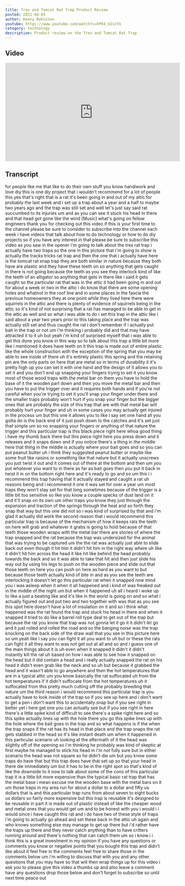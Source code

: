 ```yaml
---
title: Trex and Tomcat Rat Trap Product Review
posted: 2021-04-03
author: Kenny Robinson
youtube: https://www.youtube.com/watch?v=hP64_U2xJtk
category: technology
description: Product review on the Trex and Tomcat Rat Trap
---
```


## Video

<iframe width="560" height="315" src="https://www.youtube.com/embed/hP64_U2xJtk" frameborder="0" allow="autoplay; encrypted-media" allowfullscreen class="youtube"></iframe>

## Transcript

for people like me that like to do their
own stuff
you know handiwork and love diy
this is one diy project that i wouldn't
recommend
for a lot of people
this yes that's right that is a
rat it's been going in and out of my
attic for probably the last
week and i set up a trap about a year
and a half to maybe two years ago
and the trap was still set and
well let's just say said rat succumbed
to
its injuries um and as you can see it
stuck his head in there and
that head got gone like the wind
[Music]
what's going on fellow engineers thank
you for checking out this video
if this is your first time to the
channel please be sure to
consider to subscribe into the channel
each week i have videos
that talk about how to do technology
or how to do diy projects so if you have
any interest in that please be sure to
subscribe this video
as you saw in the opener i'm going to
talk about the
trex rat trap i actually have two traps
so the one in this picture that i'm
going to show
is actually the tracks tricks rat trap
and then the one that i actually have
here is the
tomcat rat snap trap they are both
similar in nature
because they both have are plastic and
they have these teeth on
so anything that gets caught in there is
not going
because the teeth as you see they
interlock
kind of like the teeth of an alligator
so anything that gets in there like i
said it gets caught
so the particular rat that
was in the attic it had been going in
and out for about a week or two
in the attic i do know that there are
some
opening holes and whatnot in the
roof line and in some places in the
fascia
the previous homeowners they
at one point while they lived here there
were squirrels in the attic
and there is plenty of evidence of
squirrels being in the attic
so it's kind of not surprising that a
rat has managed to be able to get in the
attic as well
and so what i was able to do i set this
trap
in the attic like i said about a year
two years prior to this taking place
and the trap was actually still set and
thus
caught the rat i don't remember if i
actually put
bait in the trap or not um i'm thinking
i probably did
and that may have attracted it to it uh
but yeah i'm kind of surprised myself
that i was able to get
this done you know in this way so to
talk about this trap a little bit more
like i mentioned it does have teeth on
it this trap is made out of
entire plastic like the whole
construction with the exception of the
spring
that you may be able to see inside of
there uh
it's entirely plastic this spring and
the
retaining pin are the only parts on here
that are metal
so in terms of durability it it's pretty
high up
you can set it with one hand and
the design of it allows you to set it
and you don't end up snapping your
fingers
trying to set it you know most of those
wood traps
with the metal bar on them you have to
hold the
base of it the wooden part down and then
you move the metal bar and then you have
to
put the trigger over and it requires
both hands and if you're not careful
when you're trying to
set it you'll snap your finger under
there
and the smaller traps probably won't
hurt if you snap your finger
but the bigger ones that are probably
the size of this trap
that are with that metal bar will
probably hurt your finger
and uh in some cases you may actually
get injured in the process
um but this one it allows you to like i
say set
one hand all you gotta do is the back
end of it just push down
to the catches and it's set
just that simple um so no snapping your
fingers or anything of that nature
the trigger and this particular trap is
this
black piece right here whoa good thing i
have my thumb back there
but this piece right here you press down
and it releases
and it snaps down and if you notice
there's a
thing in the middle here that thing in
the middle is actually where your bait
goes
and so you can put peanut butter uh
i think they suggested peanut butter or
maybe like some fruit like raisins or
something like that nature but it
actually
unscrews you just twist it out and it
comes out of there at the bottom
and then um you put whatever you want to
in there as far as bait goes
then you put it back in twist it in on
the bottom
right here and it's ready to go
and so um this i i recommend this trap
having that it actually stayed
and caught a rat uh reasons being and i
recommend it one
it was set for over a year um
most traps they won't stay set for that
long
sometimes because of the trigger is a
little bit too sensitive
so like you know a couple specks of dust
land on it and it'll snap on its own
um other traps
you know they just through the expansion
and traction
of the springs through the heat and so
forth they snap that way
but this one did not so i was kind of
surprised by that
and i'm glad it actually did work the
second reason that i would recommend
this particular trap
is because of the mechanism of how it
keeps
rats the teeth on here will
grab and whatever it grabs is going to
hold because of that teeth
those wooden wraps with the metal bar
there are stories of where the trap
snapped
and the rat because the trap was
undersized for the animal that was
trying to be captured
um the the rat was actually just able to
slide back out
even though it hit him it didn't hit him
in the right way
where uh like it didn't hit him across
the head it like hit
like behind the head probably towards
the back
and so it was able to take that hit and
then just slide his way out by
using his legs to push on the wooden
piece and slide out
that those teeth on here you can push on
here as hard as you want to but because
those teeth
actually kind of bite in and as you see
the teeth
are interlocking it doesn't let go
this particular rat when it snapped now
mind you i was asleep
when it when it all happened and i kind
of was freaked out
in the middle of the night um but when
it happened
uh all i heard i woke up to like a just
a
beating like and it's like in the world
is going on
and so what i actually figured out and
put two and two together with
was that as you see this spot here
doesn't have a lot of insulation on it
and so i think what happened was the rat
found the trap and stuck his head in
there
and when it snapped it tried to
do like a barrel roll type deal to get
out of
the trap but because the rat you know
that trap was not gonna let it go
it it didn't let go and it just rolled
and rolled the road and so
the banging noise was the trap knocking
on the back side of the draw wall that
you see in this picture here
so um yeah like i say you can fight it
all you want to
uh but or these the rats can fight it
all they want to
was not get out at all
and so and i guess
one of the main things about it is uh
even when it snapped it didn't it didn't
instantly kill the rat
uh based on how i was able to see how it
snapped on the head but it did contain a
head
and i really actually snapped the
rat on his head it didn't even grab like
the neck
and so uh but because it grabbed the
head and it wasn't able to go anywhere
and then the hot temperatures that are
in a
typical attic um you know basically the
rat
suffocated uh from the hot temperatures
if it didn't suffocate from the hot
temperatures
uh it suffocated from this pretty much
cutting off
the probably breeding that nature
um the third reason i would recommend
this particular
trap is you actually have to look inside
of the trap so if you see
up here and i don't want to get a pen i
don't want this to accidentally snap
but if you see right in
better yet i here get one you can
actually see but if you see right in
here
there's a little spike kind of difficult
to see
there's a spike right here and so this
spike
actually lines up with the hole
there you go this spike lines up with
the hole where the bait goes
in the trap and so what happens is if
the
when the trap snaps if the rat has
its head in that place
and the trap snaps the rat gets stabbed
in the head so it's like
instant death um when it happened in
this particular scenario
uh looking at the aftermath of it the
head was slightly off
of the opening so i'm thinking he
probably was kind of skeptic
at first maybe he managed to stick his
head in
i'm not fully sure but in either
scenario the head was not square so he
didn't die
um but you know some traps do have that
but this trap does have that set up so
that your head in there
die immediately um but it has to be in
the right spot
so that's kind of like the downside to
it
now to talk about some of the cons of
this particular trap
it is a little bit more expensive than
the typical basic rat trap that has the
metal
base i mean excuse me the wooden base
with the metal bars
on it um those traps in my area
run for about a dollar to a dollar and
fifty us dollars that is
and this particular trap runs from about
seven to eight bucks us dollars
so fairly more expensive but this trap
is reusable it's designed to be reusable
in part it is made out of plastic
instead of like the cheaper
wood and metal ones that you would get
um
and to be honest with you i would
i i would since i have caught this rat
and i do have two of these style of
traps
i'm going to actually go ahead and set
these back in the attic
uh again and who knows something else
may
manage to get up there but i'd rather
have the traps up there and they never
catch anything
than to have critters running around and
there's nothing
that can catch them um so i
know i i think this is a great
investment in my opinion
if you have any questions or comments
you know or
negative points that you bought this
trap and didn't like about it
feel free in the comments feel free to
share those in the comments
below um i'm willing to discuss that
with you and any other questions that
you may have
so that will then wrap things up for
this video i ask you to please give this
video a thumbs up
and also leave a comment have any
questions
drop those below and don't forget to
subscribe so until next time
peace out
